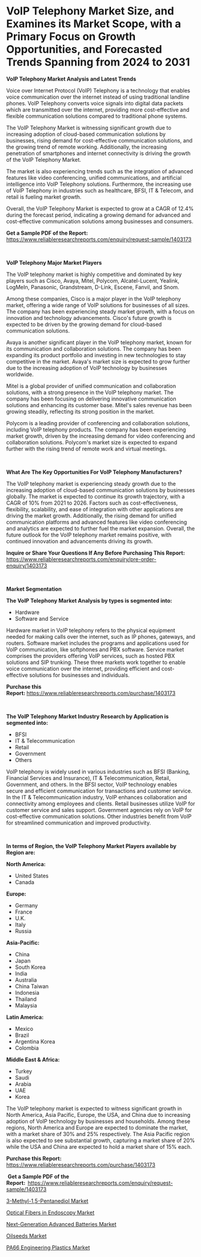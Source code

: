 <p><h1>VoIP Telephony Market Size, and Examines its Market Scope, with a Primary Focus on Growth Opportunities, and Forecasted Trends Spanning from 2024 to 2031</h1></p><p><strong>VoIP Telephony Market Analysis and Latest Trends</strong></p>
<p><p>Voice over Internet Protocol (VoIP) Telephony is a technology that enables voice communication over the internet instead of using traditional landline phones. VoIP Telephony converts voice signals into digital data packets which are transmitted over the internet, providing more cost-effective and flexible communication solutions compared to traditional phone systems.</p><p>The VoIP Telephony Market is witnessing significant growth due to increasing adoption of cloud-based communication solutions by businesses, rising demand for cost-effective communication solutions, and the growing trend of remote working. Additionally, the increasing penetration of smartphones and internet connectivity is driving the growth of the VoIP Telephony Market.</p><p>The market is also experiencing trends such as the integration of advanced features like video conferencing, unified communications, and artificial intelligence into VoIP Telephony solutions. Furthermore, the increasing use of VoIP Telephony in industries such as healthcare, BFSI, IT & Telecom, and retail is fueling market growth.</p><p>Overall, the VoIP Telephony Market is expected to grow at a CAGR of 12.4% during the forecast period, indicating a growing demand for advanced and cost-effective communication solutions among businesses and consumers.</p></p>
<p><strong>Get a Sample PDF of the Report:&nbsp;</strong> <a href="https://www.reliableresearchreports.com/enquiry/request-sample/1403173">https://www.reliableresearchreports.com/enquiry/request-sample/1403173</a></p>
<p>&nbsp;</p>
<p><strong>VoIP Telephony Major Market Players</strong></p>
<p><p>The VoIP telephony market is highly competitive and dominated by key players such as Cisco, Avaya, Mitel, Polycom, Alcatel-Lucent, Yealink, LogMeIn, Panasonic, Grandstream, D-Link, Escene, Fanvil, and Snom.</p><p>Among these companies, Cisco is a major player in the VoIP telephony market, offering a wide range of VoIP solutions for businesses of all sizes. The company has been experiencing steady market growth, with a focus on innovation and technology advancements. Cisco's future growth is expected to be driven by the growing demand for cloud-based communication solutions.</p><p>Avaya is another significant player in the VoIP telephony market, known for its communication and collaboration solutions. The company has been expanding its product portfolio and investing in new technologies to stay competitive in the market. Avaya's market size is expected to grow further due to the increasing adoption of VoIP technology by businesses worldwide.</p><p>Mitel is a global provider of unified communication and collaboration solutions, with a strong presence in the VoIP telephony market. The company has been focusing on delivering innovative communication solutions and enhancing its customer base. Mitel's sales revenue has been growing steadily, reflecting its strong position in the market.</p><p>Polycom is a leading provider of conferencing and collaboration solutions, including VoIP telephony products. The company has been experiencing market growth, driven by the increasing demand for video conferencing and collaboration solutions. Polycom's market size is expected to expand further with the rising trend of remote work and virtual meetings.</p></p>
<p>&nbsp;</p>
<p><strong>What Are The Key Opportunities For VoIP Telephony Manufacturers?</strong></p>
<p><p>The VoIP telephony market is experiencing steady growth due to the increasing adoption of cloud-based communication solutions by businesses globally. The market is expected to continue its growth trajectory, with a CAGR of 10% from 2021 to 2026. Factors such as cost-effectiveness, flexibility, scalability, and ease of integration with other applications are driving the market growth. Additionally, the rising demand for unified communication platforms and advanced features like video conferencing and analytics are expected to further fuel the market expansion. Overall, the future outlook for the VoIP telephony market remains positive, with continued innovation and advancements driving its growth.</p></p>
<p><strong>Inquire or Share Your Questions If Any Before Purchasing This Report:</strong> <a href="https://www.reliableresearchreports.com/enquiry/pre-order-enquiry/1403173">https://www.reliableresearchreports.com/enquiry/pre-order-enquiry/1403173</a></p>
<p>&nbsp;</p>
<p><strong>Market Segmentation</strong></p>
<p><strong>The VoIP Telephony Market Analysis by types is segmented into:</strong></p>
<p><ul><li>Hardware</li><li>Software and Service</li></ul></p>
<p><p>Hardware market in VoIP telephony refers to the physical equipment needed for making calls over the internet, such as IP phones, gateways, and routers. Software market includes the programs and applications used for VoIP communication, like softphones and PBX software. Service market comprises the providers offering VoIP services, such as hosted PBX solutions and SIP trunking. These three markets work together to enable voice communication over the internet, providing efficient and cost-effective solutions for businesses and individuals.</p></p>
<p><strong>Purchase this Report:&nbsp;</strong><a href="https://www.reliableresearchreports.com/purchase/1403173">https://www.reliableresearchreports.com/purchase/1403173</a></p>
<p>&nbsp;</p>
<p><strong>The VoIP Telephony Market Industry Research by Application is segmented into:</strong></p>
<p><ul><li>BFSI</li><li>IT & Telecommunication</li><li>Retail</li><li>Government</li><li>Others</li></ul></p>
<p><p>VoIP telephony is widely used in various industries such as BFSI (Banking, Financial Services and Insurance), IT & Telecommunication, Retail, Government, and others. In the BFSI sector, VoIP technology enables secure and efficient communication for transactions and customer service. In the IT & Telecommunication industry, VoIP enhances collaboration and connectivity among employees and clients. Retail businesses utilize VoIP for customer service and sales support. Government agencies rely on VoIP for cost-effective communication solutions. Other industries benefit from VoIP for streamlined communication and improved productivity.</p></p>
<p>&nbsp;</p>
<p><strong>In terms of Region, the VoIP Telephony Market Players available by Region are:</strong></p>
<p>
    <p> <strong> North America: </strong>
        <ul>
            <li>United States</li>
            <li>Canada</li>
        </ul>
        </p> 
    <p> <strong> Europe: </strong>
        <ul>
            <li>Germany</li>
            <li>France</li>
            <li>U.K.</li>
            <li>Italy</li>
            <li>Russia</li>
        </ul>
        </p> 
    <p> <strong> Asia-Pacific: </strong>
        <ul>
            <li>China</li>
            <li>Japan</li>
            <li>South Korea</li>
            <li>India</li>
            <li>Australia</li>
            <li>China Taiwan</li>
            <li>Indonesia</li>
            <li>Thailand</li>
            <li>Malaysia</li>
        </ul>
        </p> 
    <p> <strong> Latin America: </strong>
        <ul>
            <li>Mexico</li>
            <li>Brazil</li>
            <li>Argentina Korea</li>
            <li>Colombia</li>
        </ul>
        </p> 
    <p> <strong> Middle East & Africa: </strong>
        <ul>
            <li>Turkey</li>
            <li>Saudi</li>
            <li>Arabia</li>
            <li>UAE</li>
            <li>Korea</li>
        </ul>
    </p>
    </p>
<p><p>The VoIP telephony market is expected to witness significant growth in North America, Asia Pacific, Europe, the USA, and China due to increasing adoption of VoIP technology by businesses and households. Among these regions, North America and Europe are expected to dominate the market, with a market share of 30% and 25% respectively. The Asia Pacific region is also expected to see substantial growth, capturing a market share of 20% while the USA and China are expected to hold a market share of 15% each.</p></p>
<p><strong>Purchase this Report: </strong><a href="https://www.reliableresearchreports.com/purchase/1403173">https://www.reliableresearchreports.com/purchase/1403173</a></p>
<p>&nbsp;<strong>Get a Sample PDF of the Report:&nbsp;&nbsp;</strong><a href="https://www.reliableresearchreports.com/enquiry/request-sample/1403173">https://www.reliableresearchreports.com/enquiry/request-sample/1403173</a></p>
<p><strong></strong></p>
<p><p><a href="https://metal-farmhouse-e95.notion.site/3-Methyl-1-5-Pentanediol-Market-Size-Focuses-on-Market-Dynamics-In-Depth-Analysis-and-Future-Projec-14ef452e68354f7bbc6310d56f647a1b">3-Methyl-1,5-Pentanediol Market</a></p><p><a href="https://view.publitas.com/reportprime-1/optical-fibers-in-endoscopy-market-size-growth-outlook-from-2024-to-2031-projecting-at-markets-trends-analysis-by-application-regional-outlook-and-revenue/">Optical Fibers in Endoscopy Market</a></p><p><a href="https://circular-yam-9b9.notion.site/Next-Generation-Advanced-Batteries-Market-Provides-a-Comprehensive-Analysis-Including-a-Macro-Overvi-2adb37cca6f14ce8955a074d2dbd05dc">Next-Generation Advanced Batteries Market</a></p><p><a href="https://view.publitas.com/reportprime-1/oilseeds-market-share-market-new-trends-analysis-report-by-type-by-application-by-end-use-by-region-and-segment-forecasts-2024-2031/">Oilseeds Market</a></p><p><a href="https://extreme-scabiosa-c81.notion.site/PA66-Engineering-Plastics-Market-Research-Report-Unlocks-Analysis-on-the-Market-Financial-Status-Ma-5bd392d877794e33a8809a3c8e2408e5">PA66 Engineering Plastics Market</a></p></p>